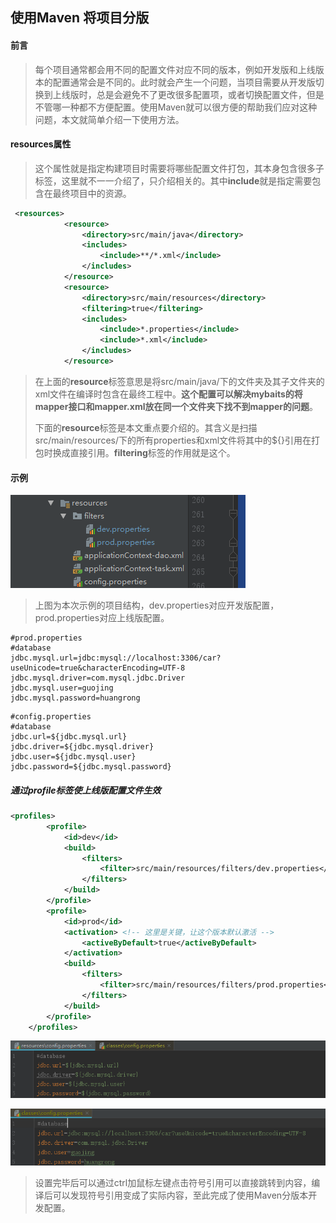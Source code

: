 ## 使用Maven 将项目分版

#### 前言

> 每个项目通常都会用不同的配置文件对应不同的版本，例如开发版和上线版本的配置通常会是不同的。此时就会产生一个问题，当项目需要从开发版切换到上线版时，总是会避免不了更改很多配置项，或者切换配置文件，但是不管哪一种都不方便配置。使用Maven就可以很方便的帮助我们应对这种问题，本文就简单介绍一下使用方法。

#### resources属性

> 这个属性就是指定构建项目时需要将哪些配置文件打包，其本身包含很多子标签，这里就不一一介绍了，只介绍相关的。其中**include**就是指定需要包含在最终项目中的资源。

```xml
 <resources>
            <resource>
                <directory>src/main/java</directory>
                <includes>
                    <include>**/*.xml</include>
                </includes>
            </resource>
            <resource>
                <directory>src/main/resources</directory>
                <filtering>true</filtering>
                <includes>
                    <include>*.properties</include>
                    <include>*.xml</include>
                </includes>
            </resource>
```

> 在上面的**resource**标签意思是将src/main/java/下的文件夹及其子文件夹的xml文件在编译时包含在最终工程中。**这个配置可以解决mybaits的将mapper接口和mapper.xml放在同一个文件夹下找不到mapper的问题**。
>
> 下面的**resource**标签是本文重点要介绍的。其含义是扫描src/main/resources/下的所有properties和xml文件将其中的${}引用在打包时换成直接引用。**filtering**标签的作用就是这个。

#### 示例

![项目结构](../images/maven/1.jpg)

> 上图为本次示例的项目结构，dev.properties对应开发版配置，prod.properties对应上线版配置。

```properties
#prod.properties
#database
jdbc.mysql.url=jdbc:mysql://localhost:3306/car?useUnicode=true&characterEncoding=UTF-8
jdbc.mysql.driver=com.mysql.jdbc.Driver
jdbc.mysql.user=guojing
jdbc.mysql.password=huangrong
```

```properties
#config.properties
#database
jdbc.url=${jdbc.mysql.url}
jdbc.driver=${jdbc.mysql.driver}
jdbc.user=${jdbc.mysql.user}
jdbc.password=${jdbc.mysql.password}
```

##### 通过profile标签使上线版配置文件生效

```xml
<profiles>
        <profile>
            <id>dev</id>
            <build>
                <filters>
                    <filter>src/main/resources/filters/dev.properties</filter>
                </filters>
            </build>
        </profile>
        <profile>
            <id>prod</id>
          	<activation> <!-- 这里是关键，让这个版本默认激活 -->
                <activeByDefault>true</activeByDefault>
            </activation>
            <build>
                <filters>
                    <filter>src/main/resources/filters/prod.properties</filter>
                </filters>
            </build>
        </profile>
    </profiles>
```

![编译前文件](../images/maven/2.jpg)

![编译后文件](../images/maven/3.jpg)

> 设置完毕后可以通过ctrl加鼠标左键点击符号引用可以直接跳转到内容，编译后可以发现符号引用变成了实际内容，至此完成了使用Maven分版本开发配置。

